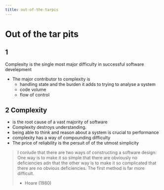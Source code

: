 ```yaml
---
title: out-of-the-tarpis
---
```


# Out of the tar pits

## 1

Complexity is the single most major difficulty in successful software
develepment

* The major contributor to complexity is
  * handling state and the burden it adds to trying to analyse a system
  * code volume
  * flow of control


## 2 Complexity

* is the root cause of a vast majority of software
* Complexity destroys understanding.
* being able to think and reason about a system is crucial to performance
* complexity has a way of compounding difficulty
* The price of reliability is the persuit of of the utmost simplicity


> I conlude that there are two ways of constructing a software design: One way
> is to make it so simple that there are obviously no deficiencies adn that the
> other way is to make it so complicated that there are no obvious deficiencies.
> The first method is far more difficult.
> - Hoare (1980)



